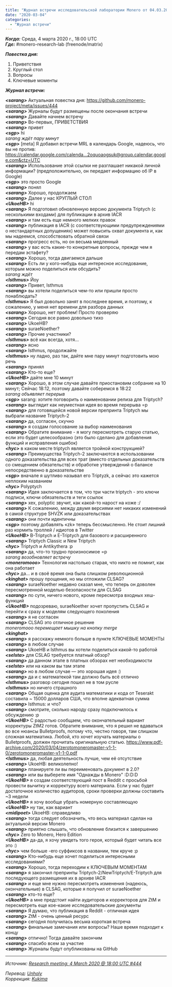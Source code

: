 ```yaml
---
title: "Журнал встречи исследовательской лаборатории Monero от 04.03.2020"
date: "2020-03-04"
categories:
  - "Журнал встречи"
---
```


_**Когда:**_ Среда, 4 марта 2020 г., 18:00 UTC  
_**Где:**_ #monero-research-lab (freenode/matrix)  

_**Повестка дня:**_  
1. Приветствия  
2. Круглый стол  
3. Вопросы  
4. Ключевые моменты  

_**Журнал встречи:**_  

_**\<sarang>**_ Актуальная повестка дня: https://github.com/monero-project/meta/issues/444  
_**\<sarang>**_ Журналы будут размещены после окончания встречи  
_**\<sarang>**_ Давайте начнем встречу  
_**\<sarang>**_ Во-первых, ПРИВЕТСТВИЯ  
_**\<sarang>**_ привет  
_**\<sgp>**_ hi  
_sarang ждёт пару минут_  
_**\<sgp>**_ [meta] Я добавил встречи MRL в календарь Google, надеюсь, что вы не против:  
https://calendar.google.com/calenda...2oquoaogsuk@group.calendar.google.com&ctz=UTC  
_**\<sarang>**_ Использование этой ссылки не разглашает никакой личной информации? (предположительно, он передает информацию об IP в Google)  
_**\<sgp>**_ это просто Google  
_**\<sarang>**_ понял  
_**\<sarang>**_ Хорошо, продолжаем  
_**\<sarang>**_ Далее у нас КРУГЛЫЙ СТОЛ  
_**\<UkoeHB>**_ hi  
_**\<sarang>**_ Я подготовил обновленную версию документа Triptych (с несколькими входами) для публикации в архив IACR  
_**\<sarang>**_ и там есть еще немного мелких правок  
_**\<sarang>**_ публикация в IACR (с соответствующими предупреждениями о нестандартных допущениях) может повысить охват документа и, как мы надеемся, способствовать обратной связи  
_**\<sarang>**_ прогресс есть, но он весьма медленный  
_**\<sarang>**_ у вас есть какие-то конкретные вопросы, прежде чем я передам эстафету?  
_**\<sarang>**_ Хорошо, тогда двигаемся дальше  
_**\<sarang>**_ Есть ли у кого-нибудь еще интересное исследование, которым можно поделиться или обсудить?  
_sarang ждёт_  
_**\<Isthmus>**_ Йоу  
_**\<sarang>**_ Привет, Isthmus  
_**\<sarang>**_ вы хотели поделиться чем-то или пришли просто понаблюдать?  
_**\<Isthmus>**_ Я был довольно занят в последнее время, и поэтому, к сожалению, у меня нет времени для разбора данных  
_**\<sarang>**_ Хорошо, нет проблем! Просто проверяю  
_**\<sarang>**_ Сегодня все равно довольно тихо  
_**\<sarang>**_ UkoeHB?  
_**\<sarang>**_ suraeNoether?  
_**\<sarang>**_ Прочие участники?  
_**\<Isthmus>**_ всё как всегда, хотя...  
_**\<sarang>**_ ясно  
_**\<sarang>**_ Isthmus, продолжайте  
_**\<Isthmus>**_ ну ладно, раз так, дайте мне пару минут подготовить мою речь  
_**\<sarang>**_ принял  
_**\<sarang>**_ Кто-то еще?  
_**\<UkoeHB>**_ дайте мне 10 минут  
_**\<sarang>**_ Хорошо, в этом случае давайте приостановим собрание на 10 минут; Сейчас 18:12, поэтому давайте соберемся в 18:22  
_sarang объявляет перерыв_  
_**\<sgp>**_ sarang: хотите поговорить о наименовании релиза для Triptych?  
_**\<sarang>**_ выглядит как неуместная идея во время перерыва =p  
_**\<sarang>**_ для готовящейся новой версии препринта Triptych мы выбрали название Triptych-2  
_**\<sarang>**_ да, согласен, скучно  
_**\<sarang>**_ я создам голосование за выбор наименования  
_**\<sarang>**_ Обратите внимание - я могу пересмотреть старую статью, если это будет целесообразно (это было сделано для добавления функций и исправления ошибок)  
_**\<hyc>**_ в каком месте triptych является тройной конструкцией?  
_**\<sarang>**_ Преимущества Triptych-2 заключаются в использовании одного доказательства для всех трат (вместо отдельных доказательств со смещением обязательств) и обработке утверждений о балансе непосредственно в доказательстве  
_**\<sgp>**_ вначале я шутливо называл его Triptyzk, а сейчас это кажется неплохим названием  
_**\<hyc>**_ Polyptych  
_**\<sarang>**_ Идея заключается в том, что три части triptych - это ключи подписи, ключи обязательств и теги ссылок  
_**\<sarang>**_ хех, polyptic звучит, как какой-то нарост на коже :/  
_**\<sarang>**_ К сожалению, между двумя версиями нет никаких изменений в самой структуре SHVZK или доказательствах  
_**\<sarang>**_ они почти идентичны  
_**\<sgp>**_ поэтому добавлять «zk» теперь бессмысленно. Не стоит лишний раз кормить троллей / идиотов в Twitter  
_**\<UkoeHB>**_ B-Triptych и E-Triptych для базового и расширенного  
_**\<sarang>**_ Triptych Classic и New Triptych  
_**\<hyc>**_ Triptych и Antikythera :p  
_**\<sarang>**_ да, что-то трудно произносимое =p  
_sarang возобновляет встречу_  
_**\<moneromooo>**_ Технология настолько старая, что никто не помнит, как она работает  
_**\<hyc>**_ да… и в своё время она была слишком революционной  
_**\<kinghat>**_ прошу прощения, но мы отложили CLSAG?  
_**\<sarang>**_ suraeNoether недавно сказал мне, что теперь он доволен пересмотренной моделью безопасности для CLSAG  
_**\<sarang>**_ по сути, ничего нового, кроме пересмотра входных хеш-функций  
_**\<UkoeHB>**_ подозреваю, suraeNoether хочет пропустить CLSAG и перейти к сразу к моделям следующего поколения  
_**\<sarang>**_ я не согласен  
_**\<sarang>**_ CLSAG это отличное решение  
_moneromooo перемещает мышку на кнопку merge_  
_**\<kinghat>**_  
_**\<sarang>**_ я расскажу немного больше в пункте КЛЮЧЕВЫЕ МОМЕНТЫ  
_**\<sarang>**_ в любом случае  
_**\<sarang>**_ UkoeHB и Isthmus вы хотели поделиться какой-то работой  
_**\<selsta>**_ для CSLAG требуется платный обзор?  
_**\<sarang>**_ да данном этапе в платных обзорах нет необходимости  
_**\<selsta>**_ или на каком вы там этапе  
_**\<sarang>**_ но в любом случае — это хорошая идея :)  
_**\<sarang>**_ да и с математекой там должно быть всё отлично  
_**\<Isthmus>**_ разговор сегодня пошел не в том русле  
_**\<Isthmus>**_ но ничего страшного  
_**\<sarang>**_ Общая оценка для аудита математики и кода от Teserakt составила ~ 15000 долларов США, что вполне адекватная сумма  
_**\<sarang>**_ Isthmus: и что?  
_**\<sarang>**_ смотрите, сколько народу сразу подключилось к обсуждению :p  
_**\<UkoeHB>**_ С радостью сообщаем, что окончательный вариант корректуры ZtM2 готов. Обратите внимание, что я решил не вдаваться во все нюансы Bulletproofs, потому что, честно говоря, там слишком сложная математика. Любой, кто хочет изучать материалы о Bulletproofs, должен прочитать оригинальную статью. https://www.pdf-archive.com/2020/03/04/zerotomoneromaster-v1-1-0/zerotomoneromaster-v1-1-0.pdf  
_**\<Isthmus>**_ да, любая деятельность лучше, чем её отсутствие  
_**\<sarang>**_ UkoeHB: великолепно!  
_**\<sarang>**_ планируете ли вы переименовать документ в 2.0?  
_**\<sarang>**_ или вы выберете имя "Однажды в Monero" :D:D:D  
_**\<UkoeHB>**_ я создам соответствующий пост в Reddit с просьбой провести вычитку и корректуру всего материала. Если у нас будет достаточное количество аудиторов, сроки проверки должны составить ~3 недели  
_**\<UkoeHB>**_ я хочу вообще убрать номерную составляющую  
_**\<UkoeHB>**_ ну так, как вариант  
_**\<midipoet>**_ UkoeHB: справедливо  
_**\<sarang>**_ тогда следует обозначить, что весь материал сделан на актуальной версии Monero  
_**\<sarang>**_ приятно слышать, что обновление близится к завершению  
_**\<hyc>**_ Zero to Monero, Hero Edition  
_**\<UkoeHB>**_ да-да, я хочу увидеть того героя, который будет читать все это :)  
_**\<hyc>**_ чем больше -ero суффиксов в названии, тем круче :p  
_**\<sarang>**_ Кто-нибудь еще хочет поделиться интересными исследованиями?  
_**\<sarang>**_ Хорошо, тогда переходим к КЛЮЧЕВЫМ МОМЕНТАМ  
_**\<sarang>**_ я закончил препринты Triptych-2/NewTriptych/E-Triptych для последующего размещения их в архиве IACR  
_**\<sarang>**_ и еще мне нужно пересмотреть изменения (надеюсь, окончательные) в CLSAG, которые я получил от suraeNoether  
_**\<sarang>**_ кто-то еще?  
_**\<UkoeHB>**_ а мне предстоит найти аудиторов и корректоров для ZtM и пересмотреть еще кое-какие исследовательские документы  
_**\<sarang>**_ Я думаю, что публикация в Reddit - отличная идея  
_**\<sarang>**_ ZtM - очень ценный ресурс  
_**\<sarang>**_ сегодня получилась весьма короткая встреча  
_**\<sarang>**_ финальные замечания или вопросы? Наше время подходит к концу  
_**\<sarang>**_ отлично! Тогда давайте закончим  
_**\<sarang>**_ спасибо всем за участие  
_**\<sarang>**_ Журналы будут опубликованы на GitHub  

---  

_Источник: [Research meeting: 4 March 2020 @ 18:00 UTC #444](https://github.com/monero-project/meta/issues/444)_  

_Перевод: [Unholy](https://t.me/UnholyKnight)_  
_Коррекция: [Kukima](https://t.me/Kukima)_  
